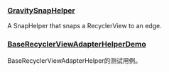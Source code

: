 ### [**GravitySnapHelper**](https://github.com/rubensousa/GravitySnapHelper)

A SnapHelper that snaps a RecyclerView to an edge.

### [BaseRecyclerViewAdapterHelperDemo](https://github.com/hgncxzy/BaseRecyclerViewAdapterHelperDemo)

BaseRecyclerViewAdapterHelper的测试用例。















